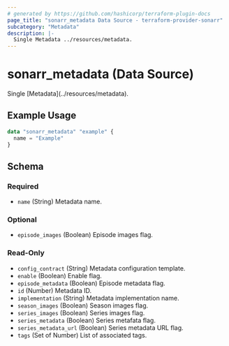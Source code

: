 ```yaml
---
# generated by https://github.com/hashicorp/terraform-plugin-docs
page_title: "sonarr_metadata Data Source - terraform-provider-sonarr"
subcategory: "Metadata"
description: |-
  Single Metadata ../resources/metadata.
---
```


# sonarr_metadata (Data Source)

<!-- subcategory:Metadata -->Single [Metadata](../resources/metadata).

## Example Usage

```terraform
data "sonarr_metadata" "example" {
  name = "Example"
}
```

<!-- schema generated by tfplugindocs -->
## Schema

### Required

- `name` (String) Metadata name.

### Optional

- `episode_images` (Boolean) Episode images flag.

### Read-Only

- `config_contract` (String) Metadata configuration template.
- `enable` (Boolean) Enable flag.
- `episode_metadata` (Boolean) Episode metadata flag.
- `id` (Number) Metadata ID.
- `implementation` (String) Metadata implementation name.
- `season_images` (Boolean) Season images flag.
- `series_images` (Boolean) Series images flag.
- `series_metadata` (Boolean) Series metafata flag.
- `series_metadata_url` (Boolean) Series metadata URL flag.
- `tags` (Set of Number) List of associated tags.


